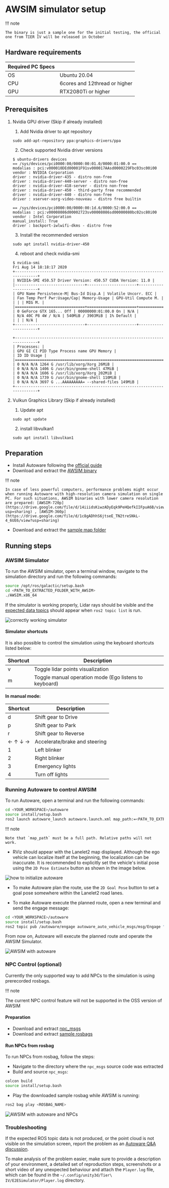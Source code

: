 # AWSIM simulator setup

!!! note

    The binary is just a sample one for the initial testing, the official one from TIER IV will be released in October

## Hardware requirements

| Required PC Specs |                               |
| :---------------- | :---------------------------- |
| OS                | Ubuntu 20.04                  |
| CPU               | 6cores and 12thread or higher |
| GPU               | RTX2080Ti or higher           |

## Prerequisites

1. Nvidia GPU driver (Skip if already installed)

   1. Add Nvidia driver to apt repository

   ```
   sudo add-apt-repository ppa:graphics-drivers/ppa
   ```

   2. Check supported Nvidia driver versions

   ```
   $ ubuntu-drivers devices
   == /sys/devices/pci0000:00/0000:00:01.0/0000:01:00.0 ==
   modalias : pci:v000010DEd00001F91sv000017AAsd0000229Fbc03sc00i00
   vendor : NVIDIA Corporation
   driver : nvidia-driver-435 - distro non-free
   driver : nvidia-driver-440-server - distro non-free
   driver : nvidia-driver-418-server - distro non-free
   driver : nvidia-driver-450 - third-party free recommended
   driver : nvidia-driver-440 - distro non-free
   driver : xserver-xorg-video-nouveau - distro free builtin

   == /sys/devices/pci0000:00/0000:00:1d.6/0000:52:00.0 ==
   modalias : pci:v00008086d00002723sv00008086sd00000080bc02sc80i00
   vendor : Intel Corporation
   manual_install: True
   driver : backport-iwlwifi-dkms - distro free
   ```

   3. Install the recommended version

   ```
   sudo apt install nvidia-driver-450
   ```

   4. reboot and check nvidia-smi

   ```
   $ nvidia-smi
   Fri Aug 14 18:18:17 2020
   +-----------------------------------------------------------------------------+
   | NVIDIA-SMI 450.57 Driver Version: 450.57 CUDA Version: 11.0 |
   |-------------------------------+----------------------+----------------------+
   | GPU Name Persistence-M| Bus-Id Disp.A | Volatile Uncorr. ECC |
   | Fan Temp Perf Pwr:Usage/Cap| Memory-Usage | GPU-Util Compute M. |
   | | | MIG M. |
   |===============================+======================+======================|
   | 0 GeForce GTX 165... Off | 00000000:01:00.0 On | N/A |
   | N/A 40C P8 4W / N/A | 540MiB / 3903MiB | 1% Default |
   | | | N/A |
   +-------------------------------+----------------------+----------------------+

   +-----------------------------------------------------------------------------+
   | Processes: |
   | GPU GI CI PID Type Process name GPU Memory |
   | ID ID Usage |
   |=============================================================================|
   | 0 N/A N/A 1264 G /usr/lib/xorg/Xorg 26MiB |
   | 0 N/A N/A 1406 G /usr/bin/gnome-shell 47MiB |
   | 0 N/A N/A 1606 G /usr/lib/xorg/Xorg 202MiB |
   | 0 N/A N/A 1739 G /usr/bin/gnome-shell 110MiB |
   | 0 N/A N/A 3697 G ...AAAAAAAAA= --shared-files 149MiB |
   +-----------------------------------------------------------------------------+
   ```

2. Vulkun Graphics Library (Skip if already installed)

   1. Update apt

   ```
   sudo apt update
   ```

   2. install libvulkan1

   ```
   sudo apt install libvulkan1
   ```

## Preparation

- Install Autoware following the [official guide](https://autowarefoundation.github.io/autoware-documentation/main/installation/autoware/source-installation/)
- Download and extract the [AWSIM binary](https://drive.google.com/file/d/1p_dEiSTODHjCVkxFy8F7tLkY1J9VItIb/view?usp=sharing)

!!! note

    In case of less powerful computers, performance problems might occur when running Autoware with high-resolution camera simulation on single PC. For such situations, AWSIM binaries with lower camera resolution are prepared: [AWSIM-720p](https://drive.google.com/file/d/14iiidsKiwzADyEqk9PeHQefkIIFpuA6B/view?usp=sharing) , [AWSIM-360p](https://drive.google.com/file/d/1c8gADhhS6jtseE_TN2treSNkL-4_6UE6/view?usp=sharing)

- Download and extract the [sample map folder](https://drive.google.com/file/d/1vGFI0o0zQ-gRZYqKrPbnrtCN3c3-92Fy/view?usp=sharing)

## Running steps

### AWSIM Simulator

To run the AWSIM simulator, open a terminal window, navigate to the simulation directory and run the following commands:

```bash
source /opt/ros/galactic/setup.bash
cd <PATH_TO_EXTRACTED_FOLDER_WITH_AWSIM>
./AWSIM.x86_64
```

If the simulator is working properly, Lidar rays should be visible and the [expected data topics](https://github.com/autowarefoundation/autoware-projects/wiki/Bus-ODD-Simulation-requirements#integration-interface-with-autoware-universe) should appear when `ros2 topic list` is run.

![correctly working simulator](./images/workingSim.png)

#### Simulator shortcuts

It is also possible to control the simulation using the keyboard shortcuts listed below:

| Shortcut | Description                                            |
| -------- | ------------------------------------------------------ |
| v        | Toggle lidar points visualization                      |
| m        | Toggle manual operation mode (Ego listens to keyboard) |

<b> In manual mode: </b>

| Shortcut | Description                   |
| -------- | ----------------------------- |
| d        | Shift gear to Drive           |
| p        | Shift gear to Park            |
| r        | Shift gear to Reverse         |
| ← ↑ ↓ →  | Accelerate/brake and steering |
| 1        | Left blinker                  |
| 2        | Right blinker                 |
| 3        | Emergency lights              |
| 4        | Turn off lights               |

### Running Autoware to control AWSIM

To run Autoware, open a terminal and run the following commands:

```bash
cd <YOUR_WORKSPACE>/autoware
source install/setup.bash
ros2 launch autoware_launch autoware.launch.xml map_path:=<PATH_TO_EXTRACTED_FOLDER_WITH_MAP> vehicle_model:=sample_vehicle sensor_model:=sample_sensor_kit use_sim_time:=true launch_sensing_driver:=false
```

!!! note

    Note that `map_path` must be a full path. Relative paths will not work.

- RViz should appear with the Lanelet2 map displayed. Although the ego vehicle can localize itself at the beginning, the localization can be inaccurate. It is recommended to explicitly set the vehicle's initial pose using the `2D Pose Estimate` button as shown in the image below.

![how to initialize autoware](./images/initializeAutoware.png)

- To make Autoware plan the route, use the `2D Goal Pose` button to set a goal pose somewhere within the Lanelet2 road lanes.

- To make Autoware execute the planned route, open a new terminal and send the engage message:

```bash
cd <YOUR_WORKSPACE>/autoware
source install/setup.bash
ros2 topic pub /autoware/engage autoware_auto_vehicle_msgs/msg/Engage "engage: true"
```

From now on, Autoware will execute the planned route and operate the AWSIM Simulator.

![AWSIM with autoware](./images/awf_awsim.png)

### NPC Control (optional)

Currently the only supported way to add NPCs to the simulation is using prerecorded rosbags.

!!! note

The current NPC control feature will not be supported in the OSS version of AWSIM

#### Preparation

- Download and extract [npc_msgs](https://drive.google.com/file/d/1fMvjOnz7Z0cGXotwdOAhBfLPYO52ssp0/view?usp=sharing)
- Download and extract [sample rosbags](https://drive.google.com/file/d/1BSoIq82DW_RIyeSR6OinhKmA6lD6jmWe/view?usp=sharing)

#### Run NPCs from rosbag

To run NPCs from rosbag, follow the steps:

- Navigate to the directory where the `npc_msgs` source code was extracted
- Build and source `npc_msgs`:

```bash
colcon build
source install/setup.bash
```

- Play the downloaded sample rosbag while AWSIM is running:

```bash
ros2 bag play <ROSBAG_NAME>
```

![AWSIM with autoware and NPCs](./images/awsim_npc.png)

### Troubleshooting

If the expected ROS topic data is not produced, or the point cloud is not visible on the simulation screen, report the problem as an [Autoware Q&A discussion](https://github.com/autowarefoundation/autoware/discussions/).

To make analysis of the problem easier, make sure to provide a description of your environment, a detailed set of reproduction steps, screenshots or a short video of any unexpected behaviour and attach the `Player.log` file, which can be found in the `~/.config/unity3d/Tier\ IV/E2ESimulator/Player.log` directory.
